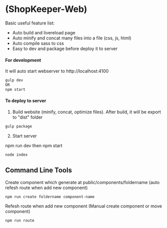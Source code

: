 # (ShopKeeper-Web)

Basic useful feature list:

 * Auto build and livereload page
 * Auto minify and concat many files into a file (css, js, html)
 * Auto compile sass to css
 * Easy to dev and package before deploy it to server


#### For development

It will auto start webserver to http://localhost:4100

```sh
gulp dev
OR 
npm start
```

#### To deploy to server

1. Build website (minify, concat, optimize files). After build, it will be export to "dist" folder

```sh
gulp package
```

2. Start server

npm run dev 
then 
npm start

```sh
node index
```

## Command Line Tools
Create component which generate at public/components/foldername (auto refesh route when add new component)
```sh
npm run create foldername component-name
```
Refesh route when add new component (Manual create component or move component)
```sh
npm run route
```
